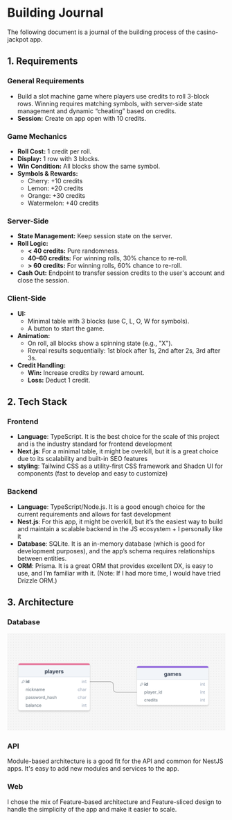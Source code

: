 # Building Journal

The following document is a journal of the building process of the casino-jackpot app.

## 1. Requirements

### General Requirements

- Build a slot machine game where players use credits to roll 3-block rows. Winning requires matching symbols, with server-side state management and dynamic “cheating” based on credits.
- **Session:** Create on app open with 10 credits.

### Game Mechanics

- **Roll Cost:** 1 credit per roll.
- **Display:** 1 row with 3 blocks.
- **Win Condition:** All blocks show the same symbol.
- **Symbols & Rewards:**
    - Cherry: +10 credits
    - Lemon: +20 credits
    - Orange: +30 credits
    - Watermelon: +40 credits

### Server-Side

- **State Management:** Keep session state on the server.
- **Roll Logic:**
    - **< 40 credits:** Pure randomness.
    - **40–60 credits:** For winning rolls, 30% chance to re-roll.
    - **> 60 credits:** For winning rolls, 60% chance to re-roll.
- **Cash Out:** Endpoint to transfer session credits to the user's account and close the session.

### Client-Side

- **UI:**
    - Minimal table with 3 blocks (use C, L, O, W for symbols).
    - A button to start the game.
- **Animation:**
    - On roll, all blocks show a spinning state (e.g., "X").
    - Reveal results sequentially: 1st block after 1s, 2nd after 2s, 3rd after 3s.
- **Credit Handling:**
    - **Win:** Increase credits by reward amount.
    - **Loss:** Deduct 1 credit.

## 2. Tech Stack

### Frontend

- **Language**: TypeScript. It is the best choice for the scale of this project and is the industry standard for frontend development
- **Next.js**: For a minimal table, it might be overkill, but it is a great choice due to its scalability and built-in SEO features
- **styling**: Tailwind CSS as a utility-first CSS framework and Shadcn UI for components (fast to develop and easy to customize)

### Backend

- **Language**: TypeScript/Node.js. It is a good enough choice for the current requirements and allows for fast development
- **Nest.js**: For this app, it might be overkill, but it’s the easiest way to build and maintain a scalable backend in the JS ecosystem + I personally like it
- **Database**: SQLite. It is an in-memory database (which is good for development purposes), and the app’s schema requires relationships between entities.
- **ORM**: Prisma. It is a great ORM that provides excellent DX, is easy to use, and I’m familiar with it. (Note: If I had more time, I would have tried Drizzle ORM.)

## 3. Architecture

### Database

![Database Schema](./casino-jackpot-db.png)

### API

Module-based architecture is a good fit for the API and common for NestJS apps. It's easy to add new modules and services to the app.

### Web

I chose the mix of Feature-based architecture and Feature-sliced design to handle the simplicity of the app and make it easier to scale.
